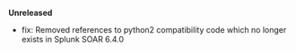 **Unreleased**

* fix: Removed references to python2 compatibility code which no longer exists in Splunk SOAR 6.4.0

